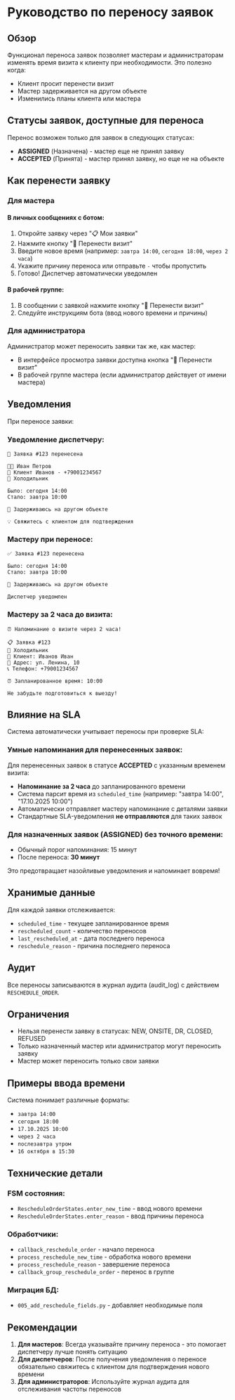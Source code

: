 # Руководство по переносу заявок

## Обзор

Функционал переноса заявок позволяет мастерам и администраторам изменять время визита к клиенту при необходимости. Это полезно когда:
- Клиент просит перенести визит
- Мастер задерживается на другом объекте
- Изменились планы клиента или мастера

## Статусы заявок, доступные для переноса

Перенос возможен только для заявок в следующих статусах:
- **ASSIGNED** (Назначена) - мастер еще не принял заявку
- **ACCEPTED** (Принята) - мастер принял заявку, но еще не на объекте

## Как перенести заявку

### Для мастера

#### В личных сообщениях с ботом:
1. Откройте заявку через "📋 Мои заявки"
2. Нажмите кнопку "📅 Перенести визит"
3. Введите новое время (например: `завтра 14:00`, `сегодня 18:00`, `через 2 часа`)
4. Укажите причину переноса или отправьте `-` чтобы пропустить
5. Готово! Диспетчер автоматически уведомлен

#### В рабочей группе:
1. В сообщении с заявкой нажмите кнопку "📅 Перенести визит"
2. Следуйте инструкциям бота (ввод нового времени и причины)

### Для администратора

Администратор может переносить заявки так же, как мастер:
- В интерфейсе просмотра заявки доступна кнопка "📅 Перенести визит"
- В рабочей группе мастера (если администратор действует от имени мастера)

## Уведомления

При переносе заявки:

### Уведомление диспетчеру:
```
📅 Заявка #123 перенесена

👨‍🔧 Иван Петров
👤 Клиент Иванов - +79001234567
🔧 Холодильник

Было: сегодня 14:00
Стало: завтра 10:00

📝 Задерживаюсь на другом объекте

💡 Свяжитесь с клиентом для подтверждения
```

### Мастеру при переносе:
```
✅ Заявка #123 перенесена

Было: сегодня 14:00
Стало: завтра 10:00

📝 Задерживаюсь на другом объекте

Диспетчер уведомлен
```

### Мастеру за 2 часа до визита:
```
⏰ Напоминание о визите через 2 часа!

📋 Заявка #123
🔧 Холодильник
👤 Клиент: Иванов Иван
📍 Адрес: ул. Ленина, 10
📞 Телефон: +79001234567

⏰ Запланированное время: 10:00

Не забудьте подготовиться к выезду!
```

## Влияние на SLA

Система автоматически учитывает переносы при проверке SLA:

### Умные напоминания для перенесенных заявок:
Для перенесенных заявок в статусе **ACCEPTED** с указанным временем визита:
- **Напоминание за 2 часа** до запланированного времени
- Система парсит время из `scheduled_time` (например: "завтра 14:00", "17.10.2025 10:00")
- Автоматически отправляет мастеру напоминание с деталями заявки
- Стандартные SLA-уведомления **не отправляются** для таких заявок

### Для назначенных заявок (ASSIGNED) без точного времени:
- Обычный порог напоминания: 15 минут
- После переноса: **30 минут**

Это предотвращает назойливые уведомления и напоминает вовремя!

## Хранимые данные

Для каждой заявки отслеживается:
- `scheduled_time` - текущее запланированное время
- `rescheduled_count` - количество переносов
- `last_rescheduled_at` - дата последнего переноса
- `reschedule_reason` - причина последнего переноса

## Аудит

Все переносы записываются в журнал аудита (audit_log) с действием `RESCHEDULE_ORDER`.

## Ограничения

- Нельзя перенести заявку в статусах: NEW, ONSITE, DR, CLOSED, REFUSED
- Только назначенный мастер или администратор могут переносить заявку
- Мастер может переносить только свои заявки

## Примеры ввода времени

Система понимает различные форматы:
- `завтра 14:00`
- `сегодня 18:00`
- `17.10.2025 10:00`
- `через 2 часа`
- `послезавтра утром`
- `16 октября в 15:30`

## Технические детали

### FSM состояния:
- `RescheduleOrderStates.enter_new_time` - ввод нового времени
- `RescheduleOrderStates.enter_reason` - ввод причины переноса

### Обработчики:
- `callback_reschedule_order` - начало переноса
- `process_reschedule_new_time` - обработка нового времени
- `process_reschedule_reason` - завершение переноса
- `callback_group_reschedule_order` - перенос в группе

### Миграция БД:
- `005_add_reschedule_fields.py` - добавляет необходимые поля

## Рекомендации

1. **Для мастеров**: Всегда указывайте причину переноса - это помогает диспетчеру лучше понять ситуацию
2. **Для диспетчеров**: После получения уведомления о переносе обязательно свяжитесь с клиентом для подтверждения нового времени
3. **Для администраторов**: Используйте журнал аудита для отслеживания частоты переносов
